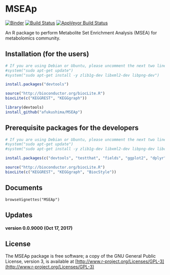 MSEAp
========
[![Binder](https://mybinder.org/badge.svg)](https://mybinder.org/v2/gh/afukushima/MSEAp/master)
[![Build Status](https://travis-ci.org/afukushima/MSEAp.svg?branch=master)](https://travis-ci.org/afukushima/MSEAp)
[![AppVeyor Build Status](https://ci.appveyor.com/api/projects/status/github/afukushima/MSEAp?branch=master&svg=true)](https://ci.appveyor.com/project/afukushima/MSEAp)

An R package to perform Metabolite Set Enrichment Analysis (MSEA) for metabolomics community.

Installation (for the users)
----------------------------
```R
# If you are using Debian or Ubuntu, please uncomment the next two lines
#system("sudo apt-get update")
#system("sudo apt-get install -y zlib1g-dev libxml2-dev libpng-dev")

install.packages("devtools")

source("http://bioconductor.org/biocLite.R")
biocLite(c("KEGGREST", "KEGGgraph"))

library(devtools)
install_github("afukushima/MSEAp")
```

Prerequisite packages for the developers
----------------------------------------
```R
# If you are using Debian or Ubuntu, please uncomment the next two lines
#system("sudo apt-get update")
#system("sudo apt-get install -y zlib1g-dev libxml2-dev libpng-dev libcairo2-dev imagemagick")

install.packages(c("devtools", "testthat", "fields", "ggplot2", "dplyr", "visNetwork", "roxygen2", "testthat", "knitr", "webshot", "rmarkdown", "exact2x2"))

source("http://bioconductor.org/biocLite.R")
biocLite(c("KEGGREST", "KEGGgraph", "BiocStyle"))
```

Documents
------------
```{R}
browseVignettes("MSEAp")
```

Updates
------------
#### version 0.0.9000 (Oct 17, 2017)

License
------------
The MSEAp package is free software; a copy of the GNU General Public License, version 3, is available at [http://www.r-project.org/Licenses/GPL-3](http://www.r-project.org/Licenses/GPL-3)
